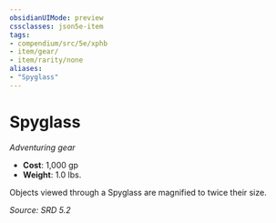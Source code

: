 ```yaml
---
obsidianUIMode: preview
cssclasses: json5e-item
tags:
- compendium/src/5e/xphb
- item/gear/
- item/rarity/none
aliases: 
- "Spyglass"
---
```

# Spyglass
*Adventuring gear*  

- **Cost**: 1,000 gp
- **Weight**: 1.0 lbs.

Objects viewed through a Spyglass are magnified to twice their size.

*Source: SRD 5.2*